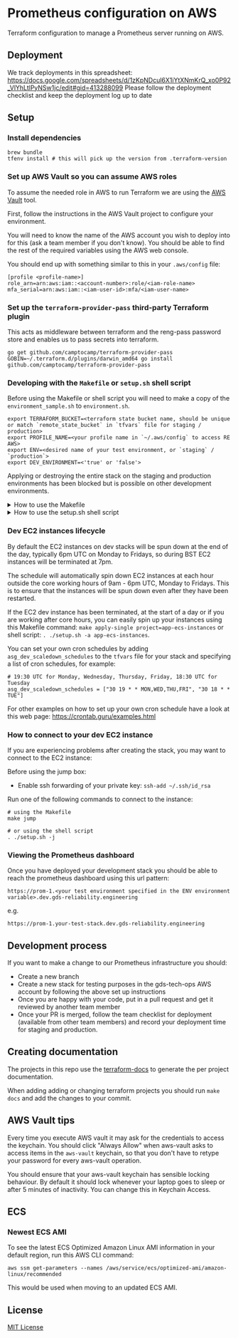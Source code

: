 # Prometheus configuration on AWS #

Terraform configuration to manage a Prometheus server running on AWS.

## Deployment ##

We track deployments in this spreadsheet: https://docs.google.com/spreadsheets/d/1zKpNDcul6X1iYtXNmKrQ_xo0P92_VlYhLtlPyNSw1jc/edit#gid=413288099
Please follow the deployment checklist and keep the deployment log up to date

## Setup ##

### Install dependencies

    brew bundle
    tfenv install # this will pick up the version from .terraform-version

### Set up AWS Vault so you can assume AWS roles

To assume the needed role in AWS to run Terraform we are using the [AWS Vault](https://github.com/99designs/aws-vault) tool.

First, follow the instructions in the AWS Vault project to configure your environment.

You will need to know the name of the AWS account you wish to deploy into for this (ask a team member if you
don't know). You should be able to find the rest of the required variables using the AWS web console.

You should end up with something similar to this in your `.aws/config` file:

    [profile <profile-name>]
    role_arn=arn:aws:iam::<account-number>:role/<iam-role-name>
    mfa_serial=arn:aws:iam::<iam-user-id>:mfa/<iam-user-name>

### Set up the `terraform-provider-pass` third-party Terraform plugin

This acts as middleware between terraform and the reng-pass password store and enables us to pass secrets into terraform.

```shell
go get github.com/camptocamp/terraform-provider-pass
GOBIN=~/.terraform.d/plugins/darwin_amd64 go install github.com/camptocamp/terraform-provider-pass
```


### Developing with the `Makefile` or `setup.sh` shell script

Before using the Makefile or shell script you will need to make a copy of the `environment_sample.sh` to `environment.sh`.

```shell
export TERRAFORM_BUCKET=<terraform state bucket name, should be unique or match `remote_state_bucket` in `tfvars` file for staging / production>
export PROFILE_NAME=<your profile name in `~/.aws/config` to access RE AWS>
export ENV=<desired name of your test environment, or `staging` / `production`>
export DEV_ENVIRONMENT=<'true' or 'false'>
```

Applying or destroying the entire stack on the staging and production environments has been blocked but is possible on other development environments.

<details>
<summary>
How to use the Makefile
</summary>

In order to create a new stack you can run these make commands in order:

```shell
# ensure that you have set up and sourced your environment variables using `source environment.sh`

make create-stack   # Create the terraform stack env vars
make create-bucket  # Create the terraform state bucket
make init           # Initialise terraform
make apply          # Apply all terraform, auto approves
```

If you are changing stacks or have a problem with the terraform state:

`make clean create-stack init`

To delete a stack:

`make destroy`

To apply terraform for a particular project:

`make apply-single project=<project name in terraform/projects>`

To apply terraform for a list of projects:

`make apply-list list="<1st project>,<2nd project>,<3rd project>"`

Execute `make` to give you a list of other possible commands to run against your terraform projects.
</details>

<details>
<summary>
How to use the setup.sh shell script
</summary>

In order to create a new stack run the following commands in order:

```shell
# ensure that you have set up and sourced your environment variables using `source environment.sh`

. ./setup.sh -s     # create stack config files `backend` and `tfvars`
. ./setup.sh -b     # create the terraform bucket for holding the state
. ./setup.sh -i     # initialise the terraform state
. ./setup.sh -a     # apply terraform
```

To delete a stack:

`. ./setup.sh -d`

If you are changing stacks or have a problem with the terraform state:

`. ./setup.sh -c`

To apply terraform for a particular project:

`. ./setup.sh -a <project name in terraform/projects>`

To apply terraform for a list of projects:

`. ./setup.sh -a list "<1st project>,<2nd project>,<3rd project>"`
</details>

### Dev EC2 instances lifecycle

By default the EC2 instances on dev stacks will be spun down at the end of the day, typically 6pm UTC on Monday to Fridays, so during BST EC2 instances will be terminated at 7pm. 

The schedule will automatically spin down EC2 instances at each hour outside the core working hours of 9am - 6pm UTC, Monday to Fridays. This is to ensure that the instances will be spun down even after they have been restarted.

If the EC2 dev instance has been terminated, at the start of a day or if you are working after core hours, you can easily spin up your instances using this Makefile command: `make apply-single project=app-ecs-instances` or shell script: `. ./setup.sh -a app-ecs-instances`. 

You can set your own cron schedules by adding `asg_dev_scaledown_schedules` to the `tfvars` file for your stack and specifying a list of cron schedules, for example:

```
# 19:30 UTC for Monday, Wednesday, Thursday, Friday, 18:30 UTC for Tuesday
asg_dev_scaledown_schedules = ["30 19 * * MON,WED,THU,FRI", "30 18 * * TUE"]
```

For other examples on how to set up your own cron schedule have a look at this web page: https://crontab.guru/examples.html

### How to connect to your dev EC2 instance

If you are experiencing problems after creating the stack, you may want to connect to the EC2 instance:

Before using the jump box:
  - Enable ssh forwarding of your private key: `ssh-add ~/.ssh/id_rsa`

Run one of the following commands to connect to the instance:

```shell
# using the Makefile
make jump

# or using the shell script
. ./setup.sh -j
```

### Viewing the Prometheus dashboard

Once you have deployed your development stack you should be able to reach the prometheus dashboard using this url pattern:

`https://prom-1.<your test environment specified in the ENV environment variable>.dev.gds-reliability.engineering`

e.g.

`https://prom-1.your-test-stack.dev.gds-reliability.engineering`

## Development process

If you want to make a change to our Prometheus infrastructure you should:

- Create a new branch
- Create a new stack for testing purposes in the gds-tech-ops AWS account by following the above set up instructions
- Once you are happy with your code, put in a pull request and get it reviewed by another team member
- Once your PR is merged, follow the team checklist for deployment (available from other team members) and record your deployment time for staging and production.


## Creating documentation

The projects in this repo use the [terraform-docs](https://github.com/segmentio/terraform-docs)
to generate the per project documentation.

When adding adding or changing terraform projects you should run `make docs`
and add the changes to your commit.

## AWS Vault tips

Every time you execute AWS vault it may ask for the credentials to
access the keychain.  You should click "Always Allow" when aws-vault
asks to access items in the `aws-vault` keychain, so that you don't
have to retype your password for every aws-vault operation.

You should ensure that your aws-vault keychain has sensible locking
behaviour.  By default it should lock whenever your laptop goes to
sleep or after 5 minutes of inactivity.  You can change this in
Keychain Access.

## ECS

### Newest ECS AMI

To see the latest ECS Optimized Amazon Linux AMI information in your
default region, run this AWS CLI command:

    aws ssm get-parameters --names /aws/service/ecs/optimized-ami/amazon-linux/recommended

This would be used when moving to an updated ECS AMI.
## License
[MIT License](LICENCE)
